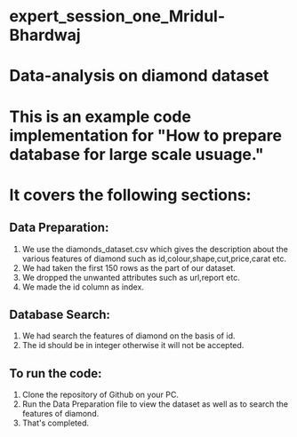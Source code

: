 # expert_session_one_Mridul-Bhardwaj

# Data-analysis on diamond dataset
# This is an example code implementation for "How to prepare database for large scale usuage."

# It covers the following sections:

## Data Preparation:
1. We use the diamonds_dataset.csv which gives the description about the various features of diamond such as id,colour,shape,cut,price,carat etc.
2. We had taken the first 150 rows as the part of our dataset.
3. We dropped the unwanted attributes such as url,report etc.
4.  We made the id column as index.

## Database Search:
1. We had search the features of diamond on the basis of id.
2. The id should be in integer otherwise it will not be accepted.

## To run the code:
1. Clone the repository of Github on your PC. 
2. Run the Data Preparation file to view the dataset as well as to search the features of diamond.
3. That's completed.
